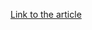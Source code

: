 [Link to the article](https://www.akamai.com/blog/security-research/updated-kmsdbot-binary-targeting-iot)
